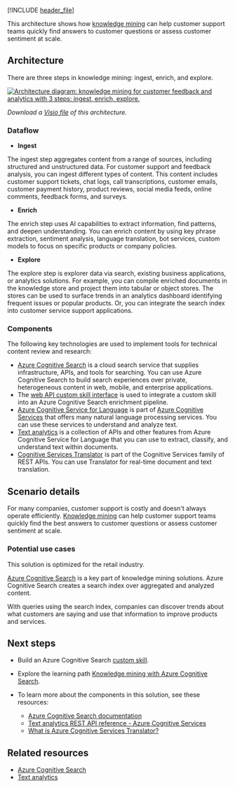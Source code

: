 [!INCLUDE [header_file](../../../includes/sol-idea-header.md)]

This architecture shows how [knowledge mining](https://azure.microsoft.com/solutions/knowledge-mining) can help customer support teams quickly find answers to customer questions or assess customer sentiment at scale.

## Architecture

There are three steps in knowledge mining: ingest, enrich, and explore.

[ ![Architecture diagram: knowledge mining for customer feedback and analytics with 3 steps: ingest, enrich, explore.](_images/knowledge-mining-customer-feedback-and-analytics.png)](_images/knowledge-mining-customer-feedback-and-analytics.png#lightbox)

*Download a [Visio file](https://arch-center.azureedge.net/knowledge-mining-customer-feedback-and-analytics.vsdx) of this architecture.*

### Dataflow

- **Ingest**

The ingest step aggregates content from a range of sources, including structured and unstructured data. For customer support and feedback analysis, you can ingest different types of content. This content includes customer support tickets, chat logs, call transcriptions, customer emails, customer payment history, product reviews, social media feeds, online comments, feedback forms, and surveys.

- **Enrich**

The enrich step uses AI capabilities to extract information, find patterns, and deepen understanding. You can enrich content by using key phrase extraction, sentiment analysis, language translation, bot services, custom models to focus on specific products or company policies.

- **Explore**

The explore step is explorer data via search, existing business applications, or analytics solutions. For example, you can compile enriched documents in the knowledge store and project them into tabular or object stores. The stores can be used to surface trends in an analytics dashboard identifying frequent issues or popular products. Or, you can integrate the search index into customer service support applications.

### Components

The following key technologies are used to implement tools for technical content review and research:

- [Azure Cognitive Search](https://azure.microsoft.com/services/search) is a cloud search service that supplies infrastructure, APIs, and tools for searching. You can use Azure Cognitive Search to build search experiences over private, heterogeneous content in web, mobile, and enterprise applications.
- The [web API custom skill interface](/azure/search/cognitive-search-custom-skill-interface) is used to integrate a custom skill into an Azure Cognitive Search enrichment pipeline.
- [Azure Cognitive Service for Language](https://azure.microsoft.com/services/cognitive-services/language-service) is part of [Azure Cognitive Services](https://azure.microsoft.com/services/cognitive-services) that offers many natural language processing services. You can use these services to understand and analyze text.
- [Text analytics](https://azure.microsoft.com/services/cognitive-services/text-analytics) is a collection of APIs and other features from Azure Cognitive Service for Language that you can use to extract, classify, and understand text within documents.
- [Cognitive Services Translator](https://azure.microsoft.com/services/cognitive-services/translator) is part of the Cognitive Services family of REST APIs. You can use Translator for real-time document and text translation.

## Scenario details

For many companies, customer support is costly and doesn't always operate efficiently. [Knowledge mining](https://azure.microsoft.com/solutions/knowledge-mining) can help customer support teams quickly find the best answers to customer questions or assess customer sentiment at scale.

### Potential use cases

This solution is optimized for the retail industry.

[Azure Cognitive Search](/azure/search/search-what-is-azure-search) is a key part of knowledge mining solutions. Azure Cognitive Search creates a search index over aggregated and analyzed content.

With queries using the search index, companies can discover trends about what customers are saying and use that information to improve products and services.

## Next steps

- Build an Azure Cognitive Search [custom skill](/azure/search/cognitive-search-custom-skill-interface).
- Explore the learning path [Knowledge mining with Azure Cognitive Search](/training/paths/implement-knowledge-mining-azure-cognitive-search).
- To learn more about the components in this solution, see these resources:

  - [Azure Cognitive Search documentation](/azure/search)
  - [Text analytics REST API reference - Azure Cognitive Services](/rest/api/cognitiveservices-textanalytics)
  - [What is Azure Cognitive Services Translator?](/azure/cognitive-services/translator/translator-overview)

## Related resources

- [Azure Cognitive Search](https://azure.microsoft.com/services/search)
- [Text analytics](https://azure.microsoft.com/services/cognitive-services/text-analytics)

